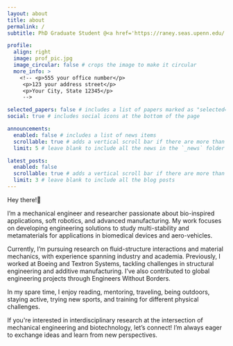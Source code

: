 ```yaml
---
layout: about
title: about
permalink: /
subtitle: PhD Graduate Student @<a href='https://raney.seas.upenn.edu/'>University of Pennsylvania</a>.

profile:
  align: right
  image: prof_pic.jpg
  image_circular: false # crops the image to make it circular
  more_info: >
    <!-- <p>555 your office number</p>
     <p>123 your address street</p>
     <p>Your City, State 12345</p>
     -->

selected_papers: false # includes a list of papers marked as "selected={true}"
social: true # includes social icons at the bottom of the page

announcements:
  enabled: false # includes a list of news items
  scrollable: true # adds a vertical scroll bar if there are more than 3 news items
  limit: 5 # leave blank to include all the news in the `_news` folder

latest_posts:
  enabled: false
  scrollable: true # adds a vertical scroll bar if there are more than 3 new posts items
  limit: 3 # leave blank to include all the blog posts
---
```


Hey there!👋

I’m a mechanical engineer and researcher passionate about bio-inspired applications, soft robotics, and advanced manufacturing. My work focuses on developing engineering solutions to study multi-stability and metamaterials for applications in biomedical devices and aero-vehicles. 

Currently, I’m pursuing research on fluid-structure interactions and material mechanics, with experience spanning industry and academia. Previously, I worked at Boeing and Textron Systems, tackling challenges in structural engineering and additive manufacturing. I’ve also contributed to global engineering projects through Engineers Without Borders.

In my spare time, I enjoy reading, mentoring, traveling, being outdoors, staying active, trying new sports, and training for different physical challenges. 

If you're interested in interdisciplinary research at the intersection of mechanical engineering and biotechnology, let’s connect! I’m always eager to exchange ideas and learn from new perspectives.

<!-- 
Put your address / P.O. box / other info right below your picture. You can also disable any of these elements by editing `profile` property of the YAML header of your `_pages/about.md`. Edit `_bibliography/papers.bib` and Jekyll will render your [publications page](/al-folio/publications/) automatically.

Link to your social media connections, too. This theme is set up to use [Font Awesome icons](https://fontawesome.com/) and [Academicons](https://jpswalsh.github.io/academicons/), like the ones below. Add your Facebook, Twitter, LinkedIn, Google Scholar, or just disable all of them.
-->
